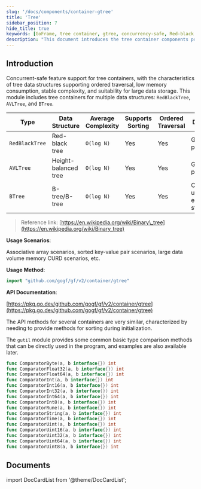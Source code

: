 ```yaml
---
slug: '/docs/components/container-gtree'
title: 'Tree'
sidebar_position: 7
hide_title: true
keywords: [GoFrame, tree container, gtree, concurrency-safe, Red-black tree, AVL tree, BTree, sorting, big data processing, data structure]
description: "This document introduces the tree container components provided by the GoFrame framework, including data structures such as RedBlackTree, AVLTree, and BTree. Tree containers support concurrency safety and ordered traversal, making them suitable for large data storage needs. With the GoFrame framework, developers can efficiently implement scenarios such as associative arrays, sorted key-value pairs, and large data volume memory CURD."
---
```


## Introduction

Concurrent-safe feature support for tree containers, with the characteristics of tree data structures supporting ordered traversal, low memory consumption, stable complexity, and suitability for large data storage. This module includes tree containers for multiple data structures: `RedBlackTree`, `AVLTree`, and `BTree`.

| Type | Data Structure | Average Complexity | Supports Sorting | Ordered Traversal | Description |
| --- | --- | --- | --- | --- | --- |
| `RedBlackTree` | Red-black tree | `O(log N)` | Yes | Yes | Good write performance |
| `AVLTree` | Height-balanced tree | `O(log N)` | Yes | Yes | Good search performance |
| `BTree` | B-tree/B-tree | `O(log N)` | Yes | Yes | Commonly used for external storage |

> Reference link: [https://en.wikipedia.org/wiki/Binary\_tree](https://en.wikipedia.org/wiki/Binary_tree)

**Usage Scenarios**:

Associative array scenarios, sorted key-value pair scenarios, large data volume memory CURD scenarios, etc.

**Usage Method**:

```go
import "github.com/gogf/gf/v2/container/gtree"
```

**API Documentation**:

[https://pkg.go.dev/github.com/gogf/gf/v2/container/gtree](https://pkg.go.dev/github.com/gogf/gf/v2/container/gtree)

The API methods for several containers are very similar, characterized by needing to provide methods for sorting during initialization.

The `gutil` module provides some common basic type comparison methods that can be directly used in the program, and examples are also available later.

```go
func ComparatorByte(a, b interface{}) int
func ComparatorFloat32(a, b interface{}) int
func ComparatorFloat64(a, b interface{}) int
func ComparatorInt(a, b interface{}) int
func ComparatorInt16(a, b interface{}) int
func ComparatorInt32(a, b interface{}) int
func ComparatorInt64(a, b interface{}) int
func ComparatorInt8(a, b interface{}) int
func ComparatorRune(a, b interface{}) int
func ComparatorString(a, b interface{}) int
func ComparatorTime(a, b interface{}) int
func ComparatorUint(a, b interface{}) int
func ComparatorUint16(a, b interface{}) int
func ComparatorUint32(a, b interface{}) int
func ComparatorUint64(a, b interface{}) int
func ComparatorUint8(a, b interface{}) int
```

## Documents
import DocCardList from '@theme/DocCardList';

<DocCardList />